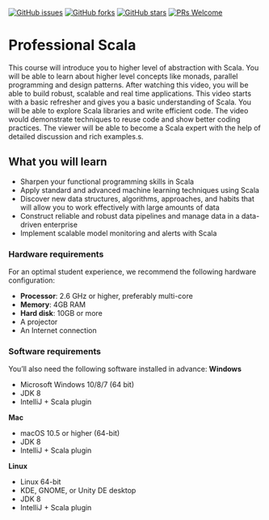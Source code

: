 [![GitHub issues](https://img.shields.io/github/issues/TrainingByPackt/Professional-Scala.svg)](https://github.com/TrainingByPackt/Professional-Scala/issues)
[![GitHub forks](https://img.shields.io/github/forks/TrainingByPackt/Professional-Scala.svg)](https://github.com/TrainingByPackt/Professional-Scala/network)
[![GitHub stars](https://img.shields.io/github/stars/TrainingByPackt/Professional-Scala.svg)](https://github.com/TrainingByPackt/Professional-Scala/stargazers)
[![PRs Welcome](https://img.shields.io/badge/PRs-welcome-brightgreen.svg)](https://github.com/TrainingByPackt/Professional-Scala/pulls)



# Professional Scala
This course will introduce you to higher level of abstraction with Scala. You will be able to learn about higher level concepts like monads, parallel programming and design patterns. After watching this video, you will be able to build robust, scalable and real time applications. This video starts with a basic refresher and gives you a basic understanding of Scala. You will be able to explore Scala libraries and write efficient code. The video would demonstrate techniques to reuse code and show better coding practices. The viewer will be able to become a Scala expert with the help of detailed discussion and rich examples.s.


## What you will learn
* Sharpen your functional programming skills in Scala
* Apply standard and advanced machine learning techniques using Scala
* Discover new data structures, algorithms, approaches, and habits that will allow you to work effectively with large amounts of data
* Construct reliable and robust data pipelines and manage data in a data-driven enterprise
* Implement scalable model monitoring and alerts with Scala


### Hardware requirements
For an optimal student experience, we recommend the following hardware configuration:
* **Processor**: 2.6 GHz or higher, preferably multi-core
* **Memory**: 4GB RAM
* **Hard disk**: 10GB or more
* A projector 
* An Internet connection



### Software requirements
You’ll also need the following software installed in advance:
**Windows**
* Microsoft Windows 10/8/7 (64 bit)
* JDK 8
* IntelliJ + Scala plugin

**Mac**
* macOS 10.5 or higher (64-bit)
* JDK 8
* IntelliJ + Scala plugin

**Linux**
* Linux 64-bit
* KDE, GNOME, or Unity DE desktop
* JDK 8
* IntelliJ + Scala plugin




